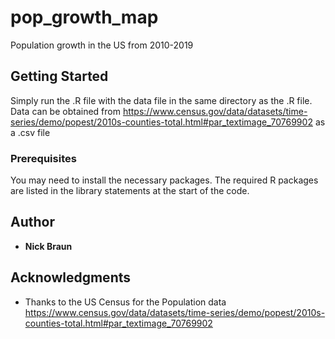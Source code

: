# pop_growth_map
Population growth in the US from 2010-2019

## Getting Started

Simply run the .R file with the data file in the same directory as the .R file. Data can be obtained from https://www.census.gov/data/datasets/time-series/demo/popest/2010s-counties-total.html#par_textimage_70769902 as a .csv file

### Prerequisites

You may need to install the necessary packages. The required R packages are listed in the library statements at the start of the code.

## Author

* **Nick Braun** 


## Acknowledgments

* Thanks to the US Census for the Population data https://www.census.gov/data/datasets/time-series/demo/popest/2010s-counties-total.html#par_textimage_70769902
